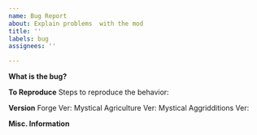 ```yaml
---
name: Bug Report
about: Explain problems  with the mod
title: ''
labels: bug
assignees: ''

---
```


**What is the bug?**

**To Reproduce**
Steps to reproduce the behavior:

**Version**
Forge Ver:
Mystical Agriculture Ver:
Mystical Aggridditions Ver:

**Misc. Information**
